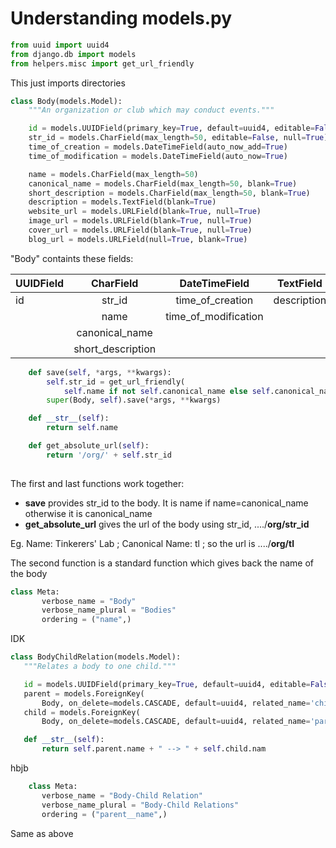 # Understanding models.py

```python
from uuid import uuid4
from django.db import models
from helpers.misc import get_url_friendly
```
This just imports directories
```python
class Body(models.Model):
    """An organization or club which may conduct events."""

    id = models.UUIDField(primary_key=True, default=uuid4, editable=False)
    str_id = models.CharField(max_length=50, editable=False, null=True)
    time_of_creation = models.DateTimeField(auto_now_add=True)
    time_of_modification = models.DateTimeField(auto_now=True)

    name = models.CharField(max_length=50)
    canonical_name = models.CharField(max_length=50, blank=True)
    short_description = models.CharField(max_length=50, blank=True)
    description = models.TextField(blank=True)
    website_url = models.URLField(blank=True, null=True)
    image_url = models.URLField(blank=True, null=True)
    cover_url = models.URLField(blank=True, null=True)
    blog_url = models.URLField(null=True, blank=True)
   ```
"Body" containts these fields:

|  UUIDField    |   CharField   | DateTimeField |TextField|URLField|
| ------------- |:-------------:|:-------------:|:-------:|:------:|
|   id | str_id |   time_of_creation      |description|website_url|
|       | name      |  time_of_modification        |   | image_url|
|   |    canonical_name | | |cover_url|
|        |short_description|||blog_url|

```python
    def save(self, *args, **kwargs):
        self.str_id = get_url_friendly(
            self.name if not self.canonical_name else self.canonical_name)
        super(Body, self).save(*args, **kwargs)

    def __str__(self):
        return self.name

    def get_absolute_url(self):
        return '/org/' + self.str_id
  
  ```

The first and last functions work together:

- **save** provides str_id to the body. It is name if name=canonical_name otherwise it is canonical_name
- **get_absolute_url** gives the url of the body using str_id, ..../**org/str_id**

Eg. Name: Tinkerers' Lab ; Canonical Name: tl ; so the url is ..../**org/tl** <br />

The second function is a standard function which gives back the name of the body <br />

 ```python
 class Meta:
        verbose_name = "Body"
        verbose_name_plural = "Bodies"
        ordering = ("name",)
 
 ```
 IDK
 
 ```python
 class BodyChildRelation(models.Model):
    """Relates a body to one child."""

    id = models.UUIDField(primary_key=True, default=uuid4, editable=False)
    parent = models.ForeignKey(
        Body, on_delete=models.CASCADE, default=uuid4, related_name='children')
    child = models.ForeignKey(
        Body, on_delete=models.CASCADE, default=uuid4, related_name='parents')

    def __str__(self):
        return self.parent.name + " --> " + self.child.nam
 
 ```
hbjb

 ```python
     class Meta:
        verbose_name = "Body-Child Relation"
        verbose_name_plural = "Body-Child Relations"
        ordering = ("parent__name",)
 ```
 Same as above 
